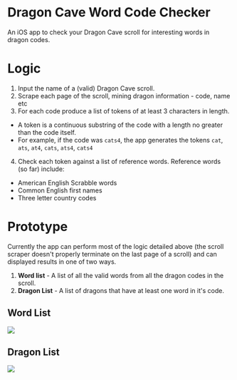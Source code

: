 # Dragon Cave Word Code Checker
An iOS app to check your Dragon Cave scroll for interesting words in dragon codes.

# Logic

1. Input the name of a (valid) Dragon Cave scroll.
2. Scrape each page of the scroll, mining dragon information - code, name etc
3. For each code produce a list of tokens of at least 3 characters in length.
* A token is a continuous substring of the code with a length no greater than the code itself.
* For example, if the code was `cats4`, the app  generates the tokens `cat`, `ats`, `at4`, `cats`, `ats4`, `cats4`
4. Check each token against a list of reference words. Reference words (so far) include:
* American English Scrabble words
* Common English first names
* Three letter country codes

# Prototype

Currently the app can perform most of the logic detailed above (the scroll scraper doesn't properly terminate on the last page of a scroll) and can displayed results in one of two ways.

1. **Word list** - A list of all the valid words from all the dragon codes in the scroll.
2. **Dragon List** - A list of dragons that have at least one word in it's code.

## Word List

![](https://user-images.githubusercontent.com/987146/28723462-b7538b18-73ae-11e7-8895-917874a1b47d.gif)

## Dragon List

![](https://user-images.githubusercontent.com/987146/28723461-b72e0582-73ae-11e7-8780-6589fd23f88d.gif)
